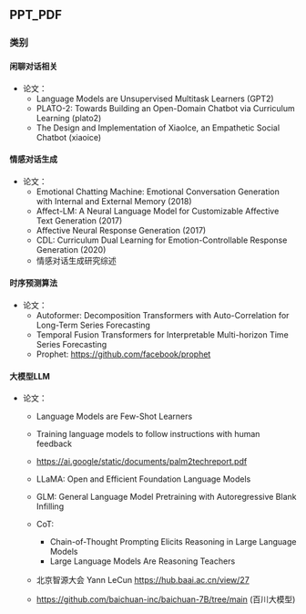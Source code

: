 ## PPT_PDF
### 类别
#### 闲聊对话相关
- 论文：
    - Language Models are Unsupervised Multitask Learners (GPT2)
    - PLATO-2: Towards Building an Open-Domain Chatbot via Curriculum Learning (plato2)
    - The Design and Implementation of XiaoIce, an Empathetic Social Chatbot (xiaoice)
#### 情感对话生成
- 论文： 
    - Emotional Chatting Machine: Emotional Conversation Generation with Internal
and External Memory (2018)
    - Affect-LM: A Neural Language Model for Customizable Affective Text
Generation (2017)
    - Affective Neural Response Generation (2017)
    - CDL: Curriculum Dual Learning for Emotion-Controllable Response Generation (2020)
    - 情感对话生成研究综述

#### 时序预测算法
- 论文：
    - Autoformer: Decomposition Transformers with Auto-Correlation for Long-Term Series Forecasting
    - Temporal Fusion Transformers for Interpretable Multi-horizon Time Series Forecasting
    - Prophet: https://github.com/facebook/prophet
#### 大模型LLM
- 论文：
    - Language Models are Few-Shot Learners
    - Training language models to follow instructions with human feedback
    - https://ai.google/static/documents/palm2techreport.pdf
    - LLaMA: Open and Efficient Foundation Language Models
    - GLM: General Language Model Pretraining with Autoregressive Blank Infilling
    - CoT:
        - Chain-of-Thought Prompting Elicits Reasoning in Large Language Models
        - Large Language Models Are Reasoning Teachers
    
    - 北京智源大会 Yann LeCun https://hub.baai.ac.cn/view/27
    - https://github.com/baichuan-inc/baichuan-7B/tree/main (百川大模型)
